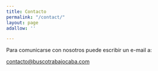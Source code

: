 ```yaml
---
title: Contacto
permalink: "/contact/"
layout: page
adallow: ''

---
```

Para comunicarse con nosotros puede escribir un e-mail a:

contacto@buscotrabajocaba.com